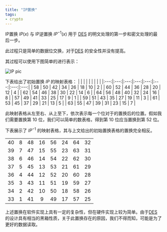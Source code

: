 ```yaml
---
title: "IP置换"
tags:
- crypto
---
```


IP置换 $IP(x)$ 与 IP逆置换 $IP^{-1}(x)$ 用于 [DES](/crypto/DES.md) 的明文处理的第一步和密文处理的最后一步。

此过程只是简单的数据位交换，对于[DES](/crypto/DES.md) 的安全性并没有提高。

其过程可以使用下图简单的进行表示：

![IP pic](https://img.gejiba.com/images/f85131bcb32e980acef55fa528725200.png)

下表给出了初始置换 $IP$ 的映射表格：
|    |    |    |    |    |    |    |    |
|:---:|:---:|:---:|:---:|:---:|:---:|:---:|:---:|
| 58 | 50 | 42 | 34 | 26 | 18 | 10 | 2 |
| 60 | 52 | 44 | 36 | 28 | 20 | 12 | 4 |
| 62 | 54 | 46 | 38 | 30 | 22 | 14 | 6 |
| 64 | 56 | 48 | 40 | 32 | 24 | 16 | 8 |
| 57 | 49 | 41 | 33 | 25 | 17 | 9  | 1 |
| 59 | 51 | 43 | 35 | 27 | 19 | 11 | 3 |
| 61 | 53 | 45 | 37 | 29 | 21 | 13 | 5 |
| 63 | 55 | 47 | 39 | 31 | 23 | 15 | 7 |

 此映射表格从左至右、从上至下，依次表示每一个位对于的置换后的位置。假如我们需要置换第  10 位，我们可以简单的数表格，得到第 10 位应当置换到第 52 位。

下表展示了 $IP^{-1}$ 的映射表格，其与上文给出的初始置换表格的置换完全相反。

| ||||||||
| :---: | :---: | :---: | :---: | :---: | :---: | :---: | :---: |
|40|8|48|16|56|24|64|32|
|39|7|47|15|55|23|63|31|
|38|6|46|14|54|22|62|30|
|37|5|45|13|53|21|61|29|
|36|4|44|12|52|20|60|28|
|35|3|43|11|51|19|59|27|
|34|2|42|10|50|18|58|26|
|33|1|41|9|49|17|57|25| 

上述置换在软件实现上具有一定的复杂性，但在硬件实现上较为简单。由于[DES](crypto/DES.md) 的设计具有相当的黑箱性质，关于此置换存在的原因，我们不得而知，可能是为了更好的数据读取。
